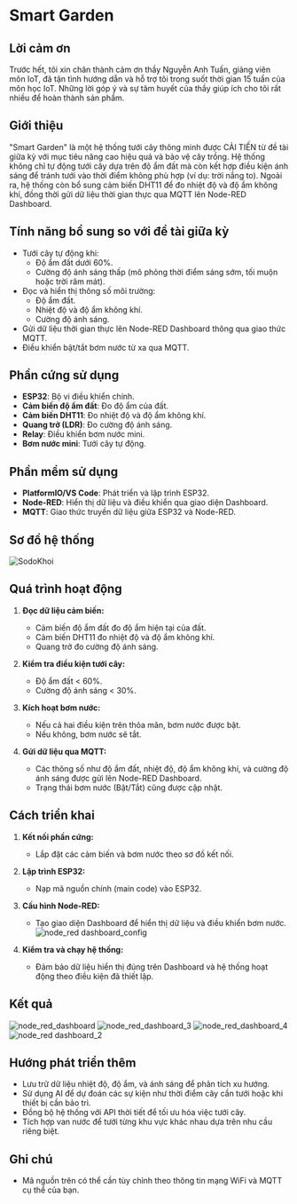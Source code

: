 # Smart Garden

## Lời cảm ơn
Trước hết, tôi xin chân thành cảm ơn thầy Nguyễn Anh Tuấn, giảng viên môn IoT, đã tận tình hướng dẫn và hỗ trợ tôi trong suốt thời gian 15 tuần của môn học IoT. Những lời góp ý và sự tâm huyết của thầy giúp ích cho tôi rất nhiều để hoàn thành sản phẩm.

## Giới thiệu
"Smart Garden" là một hệ thống tưới cây thông minh được CẢI TIẾN từ đề tài giữa kỳ với mục tiêu nâng cao hiệu quả và bảo vệ cây trồng. Hệ thống không chỉ tự động tưới cây dựa trên độ ẩm đất mà còn kết hợp điều kiện ánh sáng để tránh tưới vào thời điểm không phù hợp (ví dụ: trời nắng to). Ngoài ra, hệ thống còn bổ sung cảm biến DHT11 để đo nhiệt độ và độ ẩm không khí, đồng thời gửi dữ liệu thời gian thực qua MQTT lên Node-RED Dashboard.

## Tính năng bổ sung so với đề tài giữa kỳ
- Tưới cây tự động khi:
  - Độ ẩm đất dưới 60%.
  - Cường độ ánh sáng thấp (mô phỏng thời điểm sáng sớm, tối muộn hoặc trời râm mát).
- Đọc và hiển thị thông số môi trường:
  - Độ ẩm đất.
  - Nhiệt độ và độ ẩm không khí.
  - Cường độ ánh sáng.
- Gửi dữ liệu thời gian thực lên Node-RED Dashboard thông qua giao thức MQTT.
- Điều khiển bật/tắt bơm nước từ xa qua MQTT.

## Phần cứng sử dụng
- **ESP32**: Bộ vi điều khiển chính.
- **Cảm biến độ ẩm đất**: Đo độ ẩm của đất.
- **Cảm biến DHT11**: Đo nhiệt độ và độ ẩm không khí.
- **Quang trở (LDR)**: Đo cường độ ánh sáng.
- **Relay**: Điều khiển bơm nước mini.
- **Bơm nước mini**: Tưới cây tự động.

## Phần mềm sử dụng
- **PlatformIO/VS Code**: Phát triển và lập trình ESP32.
- **Node-RED**: Hiển thị dữ liệu và điều khiển qua giao diện Dashboard.
- **MQTT**: Giao thức truyền dữ liệu giữa ESP32 và Node-RED.

## Sơ đồ hệ thống
![SodoKhoi](https://github.com/user-attachments/assets/65fdae04-2ca1-4fa7-9aa1-89f960d4a73e)

## Quá trình hoạt động
1. **Đọc dữ liệu cảm biến:**
   - Cảm biến độ ẩm đất đo độ ẩm hiện tại của đất.
   - Cảm biến DHT11 đo nhiệt độ và độ ẩm không khí.
   - Quang trở đo cường độ ánh sáng.

2. **Kiểm tra điều kiện tưới cây:**
   - Độ ẩm đất < 60%.
   - Cường độ ánh sáng < 30%.

3. **Kích hoạt bơm nước:**
   - Nếu cả hai điều kiện trên thỏa mãn, bơm nước được bật.
   - Nếu không, bơm nước sẽ tắt.

4. **Gửi dữ liệu qua MQTT:**
   - Các thông số như độ ẩm đất, nhiệt độ, độ ẩm không khí, và cường độ ánh sáng được gửi lên Node-RED Dashboard.
   - Trạng thái bơm nước (Bật/Tắt) cũng được cập nhật.

## Cách triển khai
1. **Kết nối phần cứng:**
   - Lắp đặt các cảm biến và bơm nước theo sơ đồ kết nối.

2. **Lập trình ESP32:**
   - Nạp mã nguồn chính (main code) vào ESP32.

3. **Cấu hình Node-RED:**
   - Tạo giao diện Dashboard để hiển thị dữ liệu và điều khiển bơm nước.
![node_red dashboard_config](https://github.com/user-attachments/assets/2da8cff6-f716-4235-bd43-c426dc93cbd6)


4. **Kiểm tra và chạy hệ thống:**
   - Đảm bảo dữ liệu hiển thị đúng trên Dashboard và hệ thống hoạt động theo điều kiện đã thiết lập.

## Kết quả
![node_red_dashboard](https://github.com/user-attachments/assets/55bd5dfd-51c7-4dce-97b9-ccf46a054b15)
![node_red_dashboard_3](https://github.com/user-attachments/assets/8525d8dc-056b-4c51-b2c2-a361e08266b6)
![node_red_dashboard_4](https://github.com/user-attachments/assets/f7510fac-ecdf-4be6-9567-327116fa5db1)
![node_red dashboard_2](https://github.com/user-attachments/assets/6b8b12da-a591-4904-af1b-4d606683aaae)



## Hướng phát triển thêm
- Lưu trữ dữ liệu nhiệt độ, độ ẩm, và ánh sáng để phân tích xu hướng.
- Sử dụng AI để dự đoán các sự kiện như thời điểm cây cần tưới hoặc khi thiết bị cần bảo trì.
- Đồng bộ hệ thống với API thời tiết để tối ưu hóa việc tưới cây.
- Tích hợp van nước để tưới từng khu vực khác nhau dựa trên nhu cầu riêng biệt.

## Ghi chú
- Mã nguồn trên có thể cần tùy chỉnh theo thông tin mạng WiFi và MQTT cụ thể của bạn.


